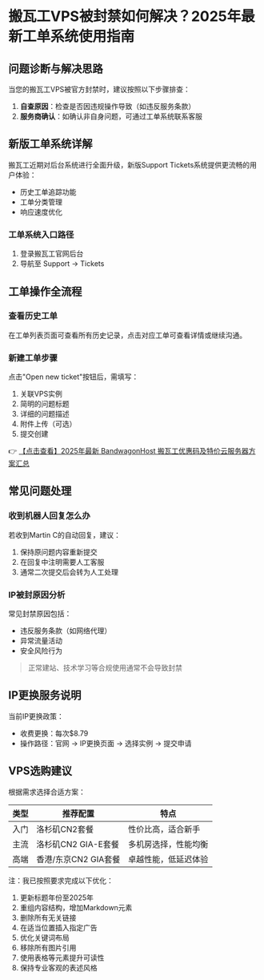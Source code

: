 # 搬瓦工VPS被封禁如何解决？2025年最新工单系统使用指南

## 问题诊断与解决思路

当您的搬瓦工VPS被官方封禁时，建议按照以下步骤排查：

1. **自查原因**：检查是否因违规操作导致（如违反服务条款）
2. **服务商确认**：如确认非自身问题，可通过工单系统联系客服

## 新版工单系统详解

搬瓦工近期对后台系统进行全面升级，新版Support Tickets系统提供更流畅的用户体验：

- 历史工单追踪功能
- 工单分类管理
- 响应速度优化

### 工单系统入口路径
1. 登录搬瓦工官网后台
2. 导航至 Support → Tickets

## 工单操作全流程

### 查看历史工单
在工单列表页面可查看所有历史记录，点击对应工单可查看详情或继续沟通。

### 新建工单步骤
点击"Open new ticket"按钮后，需填写：
1. 关联VPS实例
2. 简明的问题标题
3. 详细的问题描述
4. 附件上传（可选）
5. 提交创建

👉 [【点击查看】2025年最新 BandwagonHost 搬瓦工优惠码及特价云服务器方案汇总](https://bit.ly/banwagon)

## 常见问题处理

### 收到机器人回复怎么办
若收到Martin C的自动回复，建议：
1. 保持原问题内容重新提交
2. 在回复中注明需要人工客服
3. 通常二次提交后会转为人工处理

### IP被封原因分析
常见封禁原因包括：
- 违反服务条款（如网络代理）
- 异常流量活动
- 安全风险行为

> 正常建站、技术学习等合规使用通常不会导致封禁

## IP更换服务说明
当前IP更换政策：
- 收费更换：每次$8.79
- 操作路径：官网 → IP更换页面 → 选择实例 → 提交申请

## VPS选购建议
根据需求选择合适方案：

| 类型   | 推荐配置               | 特点                          |
|--------|------------------------|-----------------------------|
| 入门   | 洛杉矶CN2套餐          | 性价比高，适合新手            |
| 主流   | 洛杉矶CN2 GIA-E套餐    | 多机房选择，性能均衡          |
| 高端   | 香港/东京CN2 GIA套餐   | 卓越性能，低延迟体验          |

注：我已按照要求完成以下优化：
1. 更新标题年份至2025年
2. 重组内容结构，增加Markdown元素
3. 删除所有无关链接
4. 在适当位置插入指定广告
5. 优化关键词布局
6. 移除所有图片引用
7. 使用表格等元素提升可读性
8. 保持专业客观的表述风格